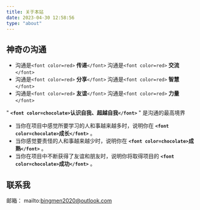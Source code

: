 ```yaml
---
title: 关于本站
date: 2023-04-30 12:58:56
type: "about"
---
```

## 神奇の沟通

- 沟通是`<font color=red>` **传递**`</font>` 沟通是`<font color=red>` **交流**`</font>`
- 沟通是`<font color=red>` **分享**`</font>` 沟通是`<font color=red>` **智慧**`</font>`
- 沟通是`<font color=red>` **友谊**`</font>` 沟通是`<font color=red>` **力量**`</font>`

" **`<font color=chocolate>`认识自我、超越自我`</font>`** " 是沟通的最高境界

- 当你在项目中感觉所要学习的人和事越来越多时，说明你在 **`<font color=chocolate>`成长`</font>`** 。
- 当你感觉要责怪的人和事越来越少时，说明你在 **`<font color=chocolate>`成熟`</font>`** 。
- 当你在项目中不断获得了友谊和朋友时，说明你将取得项目的 **`<font color=chocolate>`成功`</font>`** 。

## 联系我

邮箱： mailto:bingmen2020@outlook.com
